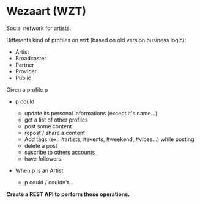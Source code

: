 # Wezaart (WZT)

Social network for artists.

Differents kind of profiles on wzt (based on old version business logic):

- Artist
- Broadcaster
- Partner
- Provider
- Public

Given a profile p

- p could
  - update its personal informations (except it's name...)
  - get a list of other profiles
  - post some content
  - repost / share a content
  - Add tags (ex.: #artists, #events, #weekend, #vibes...) while posting
  - delete a post
  - suscribe to others accounts
  - have followers

- When p is an Artist
  - p could / couldn't...

**Create a REST API to perform those operations.**
